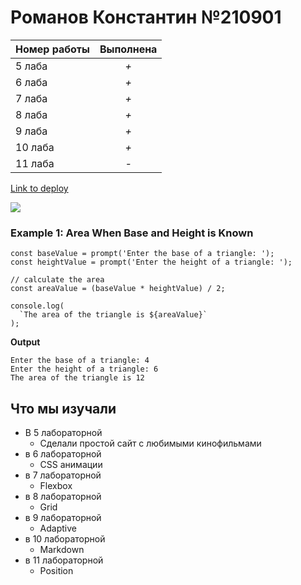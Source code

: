 # Романов Константин №210901

**Номер работы**| **Выполнена**
----------------|:-------: 
5 лаба          |   *+*
6 лаба          |   *+* 
7 лаба          |   *+*
8 лаба          |   *+*
9 лаба          |   *+*
10 лаба         |   *+*
11 лаба         |   *-*

[Link to deploy](https://rokastet.github.io/6-semester_EVT/)

![](https://media2.giphy.com/media/v1.Y2lkPTc5MGI3NjExMmY0NjRzdHF0c2VybnJhc3dmeXUzdWdmcHllYzgzbzFqdTlmNGRodSZlcD12MV9pbnRlcm5hbF9naWZfYnlfaWQmY3Q9Zw/k0ijJhqrUP4T2EvmJ1/giphy.gif)


### Example 1: Area When Base and Height is Known

```
const baseValue = prompt('Enter the base of a triangle: ');
const heightValue = prompt('Enter the height of a triangle: ');

// calculate the area
const areaValue = (baseValue * heightValue) / 2;

console.log(
  `The area of the triangle is ${areaValue}`
);
```

**Output**

```
Enter the base of a triangle: 4
Enter the height of a triangle: 6
The area of the triangle is 12
```

## Что мы изучали

* В 5 лабораторной
    + Сделали простой сайт с любимыми кинофильмами
* в 6 лабораторной 
    + CSS анимации
* в 7 лабораторной 
    + Flexbox
* в 8 лабораторной 
    + Grid
* в 9 лабораторной 
    + Adaptive
* в 10 лабораторной 
    + Markdown
* в 11 лабораторной 
    + Position

